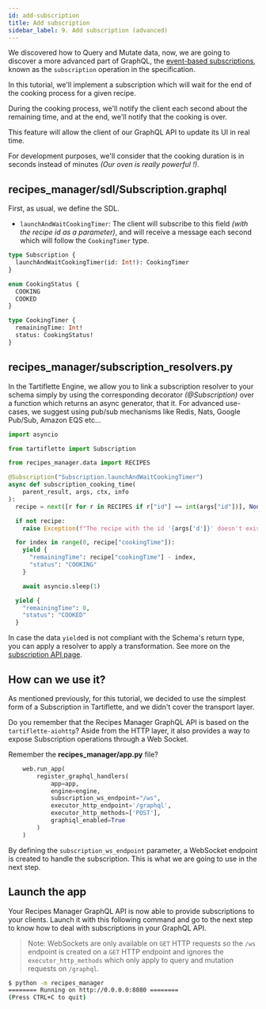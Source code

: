 ```yaml
---
id: add-subscription
title: Add subscription
sidebar_label: 9. Add subscription (advanced)
---
```


We discovered how to Query and Mutate data, now, we are going to discover a more advanced part of GraphQL, the [event-based subscriptions](https://graphql.org/blog/subscriptions-in-graphql-and-relay/#event-based-subscriptions), known as the `subscription` operation in the specification.

In this tutorial, we'll implement a subscription which will wait for the end of the cooking process for a given recipe.

During the cooking process, we'll notify the client each second about the remaining time, and at the end, we'll notify that the cooking is over.

This feature will allow the client of our GraphQL API to update its UI in real time.

For development purposes, we'll consider that the cooking duration is in seconds instead of minutes _(Our oven is really powerful !)_.

## **recipes_manager/sdl/Subscription.graphql**

First, as usual, we define the SDL.

* `launchAndWaitCookingTimer`: The client will subscribe to this field _(with the recipe id as a parameter)_, and will receive a message each second which will follow the `CookingTimer` type.

```graphql
type Subscription {
  launchAndWaitCookingTimer(id: Int!): CookingTimer
}

enum CookingStatus {
  COOKING
  COOKED
}

type CookingTimer {
  remainingTime: Int!
  status: CookingStatus!
}
```

## **recipes_manager/subscription_resolvers.py**

In the Tartiflette Engine, we allow you to link a subscription resolver to your schema simply by using the corresponding decorator _(@Subscription)_ over a function which returns an async generator, that it. For advanced use-cases, we suggest using pub/sub mechanisms like Redis, Nats, Google Pub/Sub, Amazon EQS etc...

```python
import asyncio

from tartiflette import Subscription

from recipes_manager.data import RECIPES

@Subscription("Subscription.launchAndWaitCookingTimer")
async def subscription_cooking_time(
    parent_result, args, ctx, info
):
  recipe = next([r for r in RECIPES if r["id"] == int(args["id"])], None)

  if not recipe:
    raise Exception(f"The recipe with the id '{args['d']}' doesn't exist.")

  for index in range(0, recipe["cookingTime"]):
    yield {
      "remainingTime": recipe["cookingTime"] - index,
      "status": "COOKING"
    }

    await asyncio.sleep(1)

  yield {
    "remainingTime": 0,
    "status": "COOKED"
  }
```

In case the data `yield`ed is not compliant with the Schema's return type, you can apply a resolver to apply a transformation. See more on the [subscription API page](/docs/api/subscription).

## How can we use it?

As mentioned previously, for this tutorial, we decided to use the simplest form of a Subscription in Tartiflette, and we didn't cover the transport layer.

Do you remember that the Recipes Manager GraphQL API is based on the `tartiflette-aiohttp`? Aside from the HTTP layer, it also provides a way to expose Subscription operations through a Web Socket.

Remember the **recipes_manager/app.py** file?
```python
    web.run_app(
        register_graphql_handlers(
            app=app,
            engine=engine,
            subscription_ws_endpoint="/ws",
            executor_http_endpoint='/graphql',
            executor_http_methods=['POST'],
            graphiql_enabled=True
        )
    )
```

By defining the `subscription_ws_endpoint` parameter, a WebSocket endpoint is created to handle the subscription. This is what we are going to use in the next step.

## Launch the app

Your Recipes Manager GraphQL API is now able to provide subscriptions to your clients. Launch it with this following command and go to the next step to know how to deal with subscriptions in your GraphQL API.

> Note: WebSockets are only available on `GET` HTTP requests so the `/ws` endpoint is created on a `GET` HTTP endpoint and ignores the `executor_http_methods` which only apply to query and mutation requests on `/graphql`.

```bash
$ python -m recipes_manager
======== Running on http://0.0.0.0:8080 ========
(Press CTRL+C to quit)

```
